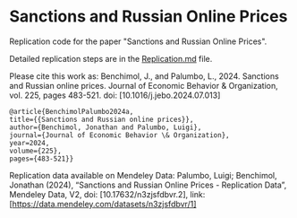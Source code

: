 # Sanctions and Russian Online Prices
Replication code for the paper "Sanctions and Russian Online Prices". 

Detailed replication steps are in the [Replication.md](https://github.com/paluigi/sanctions-russian-online-prices/blob/main/Replication.md) file.

Please cite this work as:
Benchimol, J., and Palumbo, L., 2024. Sanctions and Russian online prices. Journal of Economic Behavior & Organization, vol. 225, pages 483-521. doi: [10.1016/j.jebo.2024.07.013]

```
@article{BenchimolPalumbo2024a,
title={{Sanctions and Russian online prices}},
author={Benchimol, Jonathan and Palumbo, Luigi},
journal={Journal of Economic Behavior \& Organization},
year=2024,
volume={225},
pages={483-521}}
```


Replication data available on Mendeley Data:
Palumbo, Luigi; Benchimol, Jonathan (2024), “Sanctions and Russian Online Prices - Replication Data”, Mendeley Data, V2, doi: [10.17632/n3zjsfdbvr.2], link: [https://data.mendeley.com/datasets/n3zjsfdbvr/1]
